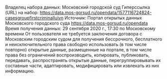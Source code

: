 Владелец набора данных: Московский городской суд
Гиперссылка (URL) на набор: https://data.mos-gorsud.ru/opendata/1577116724824-casesgroupfirstcriminalluivn
Источник: Портал открытых данных Московского городского суда https://data.mos-gorsud.ru/opendata
Время получения данных: 29 сентября 2020 г., 17:30 по Московскому времени
От пользователя не требуется заключения договора с Московским городским судом для получения бессрочного, бесплатного и неисключительного права свободно использовать (в том числе повторно) открытые данные, размещенные на портале, в том числе права без ограничений воспроизводить, копировать, публиковать, передавать, распространять открытые данные, перегруппировывать их составные части, адаптировать, модифицировать или извлекать из них информацию.
